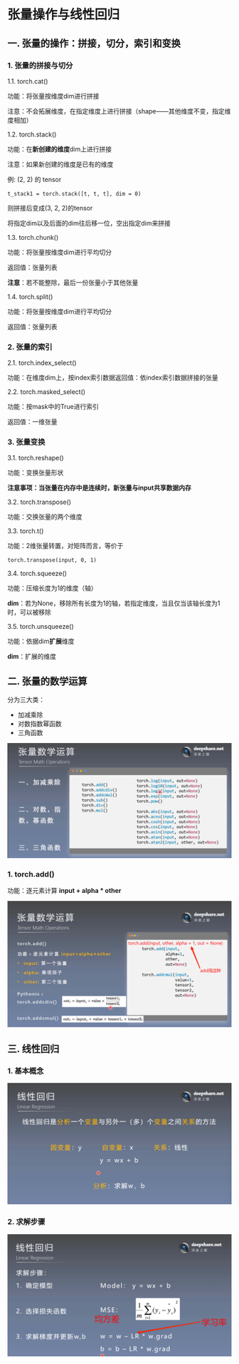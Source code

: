 # 张量操作与线性回归
## 一. 张量的操作：拼接，切分，索引和变换
### 1. 张量的拼接与切分
1.1. torch.cat()

功能：将张量按维度dim进行拼接

注意：不会拓展维度，在指定维度上进行拼接（shape——其他维度不变，指定维度相加）

1.2. torch.stack()

功能：在**新创建的维度**dim上进行拼接

注意：如果新创建的维度是已有的维度

例: (2, 2) 的 tensor

    t_stack1 = torch.stack([t, t, t], dim = 0)

则拼接后变成(3, 2, 2)的tensor

将指定dim以及后面的dim往后移一位，空出指定dim来拼接

1.3. torch.chunk()

功能：将张量按维度dim进行平均切分

返回值：张量列表

**注意**：若不能整除，最后一份张量小于其他张量

1.4. torch.split()

功能：将张量按维度dim进行平均切分

返回值：张量列表
### 2. 张量的索引

2.1. torch.index_select()

功能：在维度dim上，按index索引数据返回值：依index索引数据拼接的张量

2.2. torch.masked_select()

功能：按mask中的True进行索引

返回值：一维张量
### 3. 张量变换

3.1. torch.reshape()

功能：变换张量形状

**注意事项：当张量在内存中是连续时，新张量与input共享数据内存**

3.2. torch.transpose()

功能：交换张量的两个维度

3.3. torch.t()

功能：2维张量转置，对矩阵而言，等价于

    torch.transpose(input, 0, 1)

3.4. torch.squeeze()

功能：压缩长度为1的维度（轴）

**dim**：若为None，移除所有长度为1的轴，若指定维度，当且仅当该轴长度为1时，可以被移除

3.5. torch.unsqueeze()

功能：依据dim**扩展**维度

**dim**：扩展的维度

## 二. 张量的数学运算

分为三大类：
- 加减乘除
- 对数指数幂函数
- 三角函数

![1](docs/知识库/计算机和硬件/折叠/ai-self-learning-main/从python开始的ai学习/深度学习%20pytorch/2.张量操作与线性回归/pcs/1.png "1")

### 1. torch.add()

功能：逐元素计算 **input + alpha * other**

![2](docs/知识库/计算机和硬件/折叠/ai-self-learning-main/从python开始的ai学习/深度学习%20pytorch/2.张量操作与线性回归/pcs/2.png "2")

## 三. 线性回归

### 1. 基本概念

![3](docs/知识库/计算机和硬件/折叠/ai-self-learning-main/从python开始的ai学习/深度学习%20pytorch/2.张量操作与线性回归/pcs/3.png "3")

### 2. 求解步骤

![4](docs/知识库/计算机和硬件/折叠/ai-self-learning-main/从python开始的ai学习/深度学习%20pytorch/2.张量操作与线性回归/pcs/4.png "4")